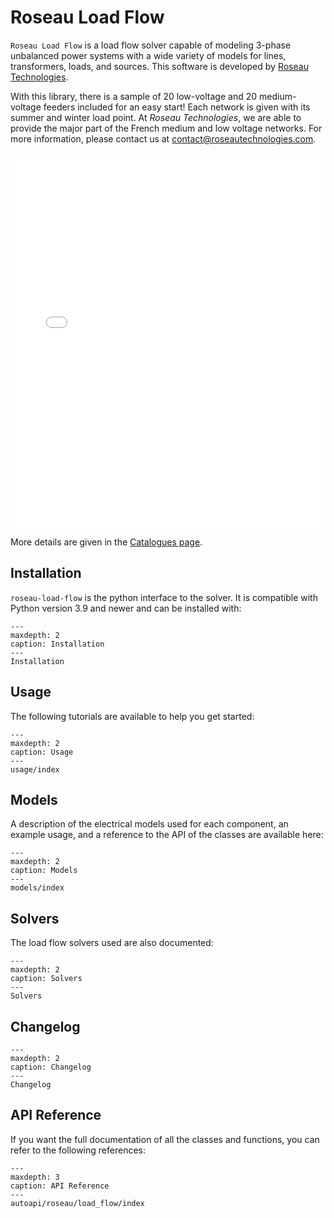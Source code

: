 # Roseau Load Flow

`Roseau Load Flow` is a load flow solver capable of modeling 3-phase unbalanced power systems with
a wide variety of models for lines, transformers, loads, and sources. This software is developed
by [Roseau Technologies](https://www.roseautechnologies.com/en).
<a href="https://www.linkedin.com/company/roseau-technologies/"><i class="fa-brands fa-linkedin" ></i></a>
<a href="https://github.com/RoseauTechnologies/"><i class="fa-brands fa-github" ></i></a>

With this library, there is a sample of 20 low-voltage and 20 medium-voltage feeders included for an easy
start! Each network is given with its summer and winter load point. At _Roseau Technologies_, we are able to provide
the major part of the French medium and low voltage networks. For more information, please contact us at
[contact@roseautechnologies.com](mailto:contact@roseautechnologies.com).

<iframe src="./_static/Network/Catalogue.html" height="600px" width="100%" frameborder="0"></iframe>

More details are given in the [Catalogues page](catalogues-networks).

## Installation

`roseau-load-flow` is the python interface to the solver. It is compatible with Python version 3.9
and newer and can be installed with:

```{toctree}
---
maxdepth: 2
caption: Installation
---
Installation
```

## Usage

The following tutorials are available to help you get started:

```{toctree}
---
maxdepth: 2
caption: Usage
---
usage/index
```

## Models

A description of the electrical models used for each component, an example usage, and a reference
to the API of the classes are available here:

```{toctree}
---
maxdepth: 2
caption: Models
---
models/index
```

## Solvers

The load flow solvers used are also documented:

```{toctree}
---
maxdepth: 2
caption: Solvers
---
Solvers
```

## Changelog

```{toctree}
---
maxdepth: 2
caption: Changelog
---
Changelog
```

## API Reference

If you want the full documentation of all the classes and functions, you can refer to the following
references:

```{toctree}
---
maxdepth: 3
caption: API Reference
---
autoapi/roseau/load_flow/index
```
